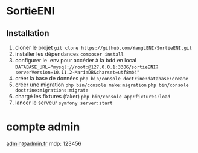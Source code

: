 # SortieENI

## Installation
1. cloner le projet
`git clone https://github.com/YangLENI/SortieENI.git`
2. installer les dépendances
`composer install`
3. configurer le .env  pour accéder à la bdd en local
`DATABASE_URL="mysql://root:@127.0.0.1:3306/sortieENI?serverVersion=10.11.2-MariaDB&charset=utf8mb4"`
4. créer la base de données
`php bin/console doctrine:database:create`
5. créer une migration
`php bin/console make:migration`
`php bin/console doctrine:migrations:migrate`
6. chargé les fixtures (faker)
`php bin/console app:fixtures:load`
7. lancer le serveur
`symfony server:start`

# compte admin
admin@admin.fr
mdp: 123456
